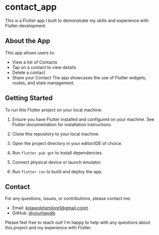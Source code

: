 # contact_app
This is a Flutter app I built to demonstrate my skills and experience with Flutter development. 

## About the App

This app allows users to:

- View a list of Contacts
- Tap on a contact to view details
- Delete a contact
- Share your Contact
The app showcases the use of Flutter widgets, routes, and state management.

## Getting Started

To run this Flutter project on your local machine:

1. Ensure you have Flutter installed and configured on your machine. See Flutter documentation for installation instructions.

2. Clone this repository to your local machine.

3. Open the project directory in your editor/IDE of choice. 

4. Run `flutter pub get` to install dependencies.

5. Connect physical device or launch emulator.

6. Run `flutter run` to build and deploy the app.

## Contact

For any questions, issues, or contributions, please contact me:

- Email: kolawoletamilore1@gmail.conm
- GitHub: [@yourhandle](https://github.com/TamynatorSama)

Please feel free to reach out! I'm happy to help with any questions about this project and my experience with Flutter.

